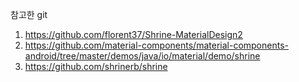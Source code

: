 참고한 git

1. https://github.com/florent37/Shrine-MaterialDesign2
2. https://github.com/material-components/material-components-android/tree/master/demos/java/io/material/demo/shrine
3. https://github.com/shrinerb/shrine
